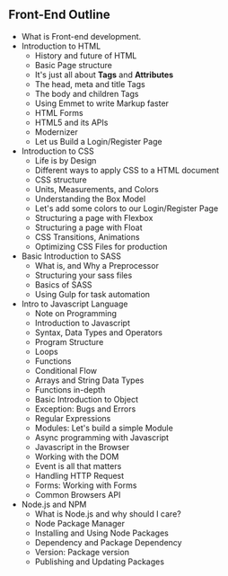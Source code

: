 ## Front-End Outline
- What is Front-end development.
- Introduction to HTML
  - History and future of HTML
  - Basic Page structure
  - It's just all about **Tags** and **Attributes**
  - The head, meta and title Tags
  - The body and children Tags
  - Using Emmet to write Markup faster
  - HTML Forms
  - HTML5 and its APIs
  - Modernizer
  - Let us Build a Login/Register Page
- Introduction to CSS
  - Life is by Design
  - Different ways to apply CSS to a HTML document
  - CSS structure
  - Units, Measurements, and Colors
  - Understanding the Box Model
  - Let's add some colors to our Login/Register Page
  - Structuring a page with Flexbox
  - Structuring a page with Float
  - CSS Transitions, Animations
  - Optimizing CSS Files for production
- Basic Introduction to SASS
  -  What is, and Why a Preprocessor
  -  Structuring your sass files
  -  Basics of SASS
  -  Using Gulp for task automation
- Intro to Javascript Language
  -  Note on Programming
  -  Introduction to Javascript
  -  Syntax, Data Types and Operators
  -  Program Structure
  -  Loops
  -  Functions
  -  Conditional Flow
  -  Arrays and String Data Types
  -  Functions in-depth
  -  Basic Introduction to Object
  -  Exception: Bugs and Errors
  -  Regular Expressions
  -  Modules: Let's build a simple Module
  -  Async programming with Javascript
  -  Javascript in the Browser
  -  Working with the DOM
  -  Event is all that matters
  -  Handling HTTP Request
  -  Forms: Working with Forms
  -  Common Browsers API
- Node.js and NPM
  - What is Node.js and why should I care?
  - Node Package Manager
  - Installing and Using Node Packages
  - Dependency and Package Dependency
  - Version: Package version
  - Publishing and Updating Packages
